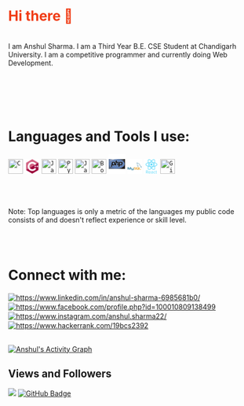 
<h1 style="color: #f03c15"> Hi there 👋</h1>
<a href="https://github.com/anshul22122001/github-readme-stats"><img align="right" alt="" src="https://github-readme-stats.vercel.app/api?username=anshul22122001&show_icons=true&count_private=true&theme=react&hide_border=true&bg_color=0D1117" /></a>
<br>I am Anshul Sharma. I am a Third Year B.E. CSE Student at Chandigarh University. I am a competitive programmer and currently doing Web Development.
<br/><br/><br/><br/><br/><br/>


  <a href="https://github.com/anshul22122001/github-readme-stats"><img align="right"  alt="" src="https://github-readme-stats.vercel.app/api/top-langs/?username=anshul22122001&langs_count=8&count_private=true&layout=compact&theme=react&hide_border=true&bg_color=0D1117" /></a>
<h1> Languages and Tools I use:</h1>

<code><img width="30px" height="30" src="https://raw.githubusercontent.com/jmnote/z-icons/master/svg/c.svg" title="C"></code>
<code><img width="30px" height="30" src="https://raw.githubusercontent.com/devicons/devicon/master/icons/cplusplus/cplusplus-original.svg" title="C++"></code>
<code><img width="30px" height="30" src="https://raw.githubusercontent.com/jmnote/z-icons/master/svg/java.svg" title="Java"></code>
<code><img width="30px" height="30" src="https://raw.githubusercontent.com/jmnote/z-icons/master/svg/python.svg" title="Python"></code>
<code><img width="30px" height="30" src="https://raw.githubusercontent.com/jmnote/z-icons/master/svg/javascript.svg" title="JavaScript"></code>
<code><img width="30px" height="30" src="https://raw.githubusercontent.com/jmnote/z-icons/master/svg/bootstrap.svg" title="Bootstrap"></code>
<code><img width="35px" height="40" src="https://raw.githubusercontent.com/devicons/devicon/master/icons/php/php-original.svg" title="PHP"></code>
<code><img width="30px" height="30" src="https://raw.githubusercontent.com/devicons/devicon/master/icons/mysql/mysql-original-wordmark.svg" title="SQL"></code>
<code><img width="30px" height="30" src="https://raw.githubusercontent.com/devicons/devicon/master/icons/react/react-original-wordmark.svg" title="React"></code>
<code><img width="30px" height="30" src="https://raw.githubusercontent.com/jmnote/z-icons/master/svg/git.svg" title="Git"></code>
<br/><br/><br/><br/>
<p>
Note: Top languages is only a metric of the languages my public code consists of and doesn't reflect experience or skill level.</p>
<br/><br/>


<h1 align="left">Connect with me:</h1>
<p align="left">
<a href="https://linkedin.com/in/anshul-sharma-6985681b0/" target="_blank"><img align="center" src="https://raw.githubusercontent.com/rahuldkjain/github-profile-readme-generator/master/src/images/icons/Social/linked-in-alt.svg" alt="https://www.linkedin.com/in/anshul-sharma-6985681b0/" height="30" width="40" /></a>
<a href="https://fb.com/profile.php?id=100010809138499" target="_blank"><img align="center" src="https://raw.githubusercontent.com/rahuldkjain/github-profile-readme-generator/master/src/images/icons/Social/facebook.svg" alt="https://www.facebook.com/profile.php?id=100010809138499" height="30" width="40" /></a>
<a href="https://instagram.com/anshul.sharma22/" target="_blank"><img align="center" src="https://raw.githubusercontent.com/rahuldkjain/github-profile-readme-generator/master/src/images/icons/Social/instagram.svg" alt="https://www.instagram.com/anshul.sharma22/" height="30" width="40" /></a>
<a href="https://www.hackerrank.com/19bcs2392" target="_blank"><img align="center" src="https://raw.githubusercontent.com/rahuldkjain/github-profile-readme-generator/master/src/images/icons/Social/hackerrank.svg" alt="https://www.hackerrank.com/19bcs2392" height="30" width="40" /></a>
</p>

<br/>
<a href="https://github.com/anshul22122001/github-readme-activity-graph"><img alt="Anshul's Activity Graph" src="https://activity-graph.herokuapp.com/graph?username=anshul22122001&bg_color=0D1117&color=5BCDEC&line=5BCDEC&point=FFFFFF&hide_border=true" /></a>

## Views and Followers
<a href="https://github.com/Meghna-DAS/github-profile-views-counter"><img src="https://komarev.com/ghpvc/?username=anshul22122001"></a>
<a href="https://github.com/SubhamRaoniar28?tab=followers"><img src="https://img.shields.io/github/followers/anshul22122001?label=Followers&style=social" alt="GitHub Badge"></a>
